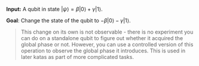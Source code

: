 **Input:** A qubit in state $|\psi\rangle = \beta |0\rangle + \gamma |1\rangle$.

**Goal**: Change the state of the qubit to $- \beta |0\rangle - \gamma |1\rangle$.

> This change on its own is not observable - there is no experiment you can do on a standalone qubit to figure out whether it acquired the global phase or not.
> However, you can use a controlled version of this operation to observe the global phase it introduces.
> This is used in later katas as part of more complicated tasks.

